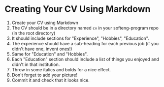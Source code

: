# Creating Your CV Using Markdown

1. Create your CV using Markdown
1. The CV should be in a directory named `cv` in your softeng-program repo (in the root directory)
1. It should include sections for "Experience", "Hobbies", "Education".
1. The experience should have a sub-heading for each previous job (if you didn't have one, invent ones!)
1. Same for "Education" and "Hobbies".
1. Each "Education" section should include a list of things you enjoyed and didn't in that institution.
1. Throw in some italics and bolds for a nice effect.
1. Don't forget to add your picture!
1. Commit it and check that it looks nice.
